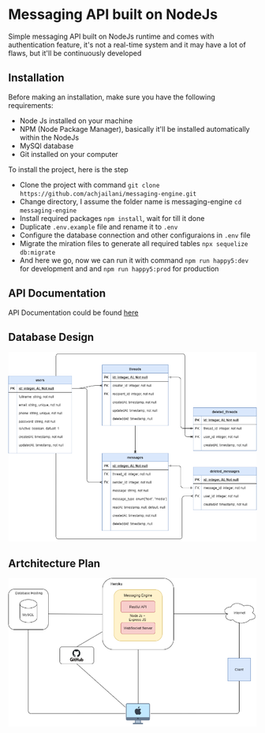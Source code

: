 # Messaging API built on NodeJs

Simple messaging API built on NodeJs runtime and comes with authentication feature, it's not a real-time system and it may have a lot of flaws, but it'll be continuously developed

## Installation

Before making an installation, make sure you have the following requirements:

- Node Js installed on your machine
- NPM (Node Package Manager), basically it'll be installed automatically within the NodeJs
- MySQl database
- Git installed on your computer

To install the project, here is the step

- Clone the project with command `git clone https://github.com/achjailani/messaging-engine.git`
- Change directory, I assume the folder name is messaging-engine `cd messaging-engine`
- Install required packages `npm install`, wait for till it done
- Duplicate `.env.example` file and rename it to `.env`
- Configure the database connection and other configuraions in `.env` file
- Migrate the miration files to generate all required tables `npx sequelize db:migrate`
- And here we go, now we can run it with command `npm run happy5:dev` for development and and `npm run happy5:prod` for production

## API Documentation

API Documentation could be found [here](https://github.com/achjailani/messaging-engine/blob/develop/API_DOCS.md)

## Database Design
![Database Design](database_design.png)
## Artchitecture Plan
![Artchitecture Plan](messaging_architecture.png)
